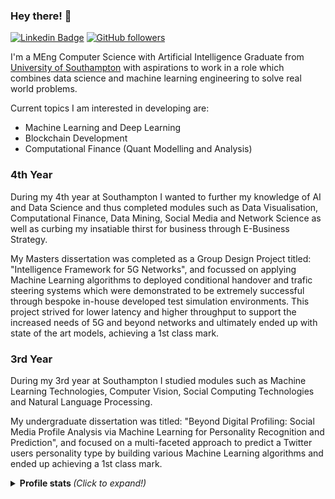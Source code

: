 ### Hey there! 👋

[![Linkedin Badge](https://img.shields.io/badge/-Dylan%20Maguire-blue?style=flat&logo=Linkedin&logoColor=white&link=https://www.linkedin.com/in/d-maguire/)](https://www.linkedin.com/in/d-maguire/) 
[![GitHub followers](https://img.shields.io/github/followers/dylanmaguire.svg?style=social&label=Follow&maxAge=2592000)](https://github.com/dylanmaguire?tab=followers)

I'm a MEng Computer Science with Artificial Intelligence Graduate from [University of Southampton](https://www.southampton.ac.uk/) with aspirations to work in a role which combines data science and machine learning engineering to solve real world problems.

Current topics I am interested in developing are:
  - Machine Learning and Deep Learning
  - Blockchain Development
  - Computational Finance (Quant Modelling and Analysis)

### 4th Year
During my 4th year at Southampton I wanted to further my knowledge of AI and Data Science and thus completed modules such as Data Visualisation, Computational Finance, Data Mining, Social Media and Network Science as well as curbing my insatiable thirst for business through E-Business Strategy. 

My Masters dissertation was completed as a Group Design Project titled: "Intelligence Framework for 5G Networks", and focussed on applying Machine Learning algorithms to deployed conditional handover and trafic steering systems which were demonstrated to be extremely successful through bespoke in-house developed test simulation environments. This project strived for lower latency and higher throughput to support the increased needs of 5G and beyond networks and ultimately ended up with state of the art models, achieving a 1st class mark.

### 3rd Year
During my 3rd year at Southampton I studied modules such as Machine Learning Technologies, Computer Vision, Social Computing Technologies and Natural Language Processing. 

My undergraduate dissertation was titled: "Beyond Digital Profiling: Social Media Profile Analysis via Machine Learning for Personality Recognition and Prediction", 
and focused on a multi-faceted approach to predict a Twitter users personality type by building various Machine Learning algorithms and ended up achieving a 1st class mark.


<details>
  <summary> <b> Profile stats </b> <i> (Click to expand!)</i> </summary>
  
  [![Github Langs By dylanmaguire](https://github-readme-stats.vercel.app/api/top-langs/?username=dylanmaguire&layout=compact&show_icons=true&title_color=fff&icon_color=79ff97&text_color=9f9f9f&bg_color=151515)]()
  
  <!--
  **[![HitCount](https://views.whatilearened.today/views/github/dylanmaguire.svg)](https://github.com/dylanmaguire/)
  -->
---




<!--
**dylanmaguire/dylanmaguire** is a ✨ _special_ ✨ repository because its `README.md` (this file) appears on your GitHub profile.

Here are some ideas to get you started:

- 🔭 I’m currently working on ...
- 🌱 I’m currently learning ...
- 👯 I’m looking to collaborate on ...
- 🤔 I’m looking for help with ...
- 💬 Ask me about ...
- 📫 How to reach me: ...
- 😄 Pronouns: ...
- ⚡ Fun fact: ...
-->
